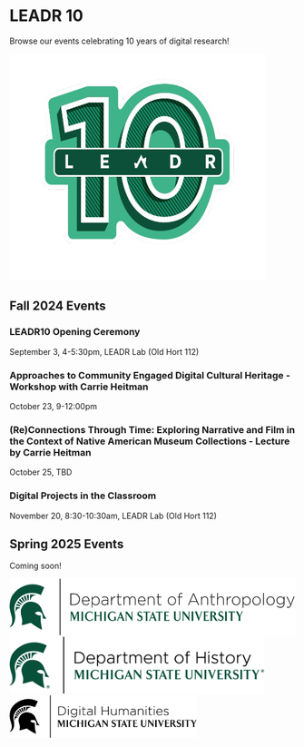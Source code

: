 # LEADR 10
Browse our events celebrating 10 years of digital research!

<img src="LEADR10_logo.png" width=450 height=400>

## Fall 2024 Events

### LEADR10 Opening Ceremony
September 3, 4-5:30pm, LEADR Lab (Old Hort 112)

### Approaches to Community Engaged Digital Cultural Heritage - Workshop with Carrie Heitman
October 23, 9-12:00pm

### (Re)Connections Through Time: Exploring Narrative and Film in the Context of Native American Museum Collections - Lecture by Carrie Heitman
October 25, TBD

### Digital Projects in the Classroom
November 20, 8:30-10:30am, LEADR Lab (Old Hort 112)

## Spring 2025 Events
Coming soon!


<img src="Dept-Anthro_Helmet_Green.png" height=100> <img src="Dept-History_Helmet_Green-r.png" height=100><img class="aligncenter" src="DH-MSU_logo.png" height=75> 

